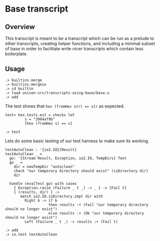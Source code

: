 # Base transcript

## Overview

This transcript is meant to be a transcript which can be run as a
prelude to other transcripts, creating helper functions, and including
a minimal subset of base in order to facilitate write nicer
transcripts which contain less boilerplate.

## Usage

```ucm:hide
.> builtins.merge
.> builtins.mergeio
.> cd builtin
.> load unison-src/transcripts-using-base/base.u
.> add
```

The test shows that `hex (fromHex str) == str` as expected.

```unison:hide
test> hex.tests.ex1 = checks let
         s = "3984af9b"
         [hex (fromHex s) == s]
```

```ucm:hide
.> test
```

Lets do some basic testing of our test harness to make sure its
working.

```unison
testAutoClean : '{io2.IO}[Result]
testAutoClean _ =
  go: '{Stream Result, Exception, io2.IO, TempDirs} Text
  go _ =
    dir = newTempDir "autoclean"
    check "our temporary directory should exist" (isDirectory dir)
    dir

  handle (evalTest go) with cases
    { Exception.raise (Failure _ t _) -> _ } -> [Fail t]
    { (results, dir) } ->
       match io2.IO.isDirectory.impl dir with
         Right b -> if b
                    then results :+ (Fail "our temporary directory should no longer exist")
                    else results :+ (Ok "our temporary directory should no longer exist")
         Left (Failure _ t _) -> results :+ (Fail t)
```

```ucm
.> add
.> io.test testAutoClean
```

